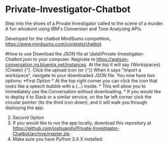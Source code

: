 # Private-Investigator-Chatbot
Step into the shoes of a Private Investigator called to the scene of a murder. A fun whodunit using IBM's Conversion and Tone Analyzing APIs.

Developed for the chatbot MindSumo competition, https://www.mindsumo.com/contests/chatbot. 

#How to use
Download the JSON file at \data\Private-Investigator-Chatbot.json to your computer.
Nagivate to https://watson-conversation.ng.bluemix.net/instances.
At the top it will say {Workspaces} {Create} {^}.
Click the upload icon (or {^})
When it says "Import a workspace", navigate to your downloaded JSON file.
You now have two options:
*First Option
	* At the top right corner you can click the icon that looks like a speech bubble with a (...) inside.
	* This will allow you to immediately use the Conversation without downloading.
	* If you would like to deploy it to Slack or a similar service, on the far left corner click the circular pointer (its the third icon down), and it will walk you through deploying the app.

2. Second Option
  1. If you would like to run the app locally, download this repository at https://github.com/joshuajolly/Private-Investigator-Chatbot/archive/master.zip.
  2. Make sure you have Python 3.X.X installed.

